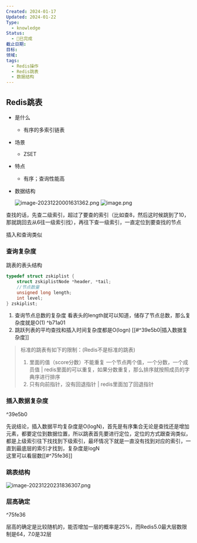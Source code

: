 ```yaml
---
Created: 2024-01-17
Updated: 2024-01-22
Type:
  - knowledge
Status:
  - 🎃已完成
截止日期: 
目标: 
领域: 
tags:
  - Redis操作
  - Redis跳表
  - 数据结构
---
```



## Redis跳表

 - 是什么
   	- 有序的多索引链表
 - 场景
   	- ZSET
 - 特点
    - 有序；查询性能高
 - 数据结构
   	
    ![image-20231220001631362.png](https://obsidian-pic-1317906728.cos.ap-nanjing.myqcloud.com/obsidian/image-20231220001631362.png)
![image.png](https://obsidian-pic-1317906728.cos.ap-nanjing.myqcloud.com/obsidian/20240122230212.png)


查找的话，先查二级索引，超过了要查的索引（比如查8，然后这时候跳到了10，那就跳回去从6往一级索引找），再往下查一级索引，一直定位到要查找的节点

插入和查询类似
### 查询复杂度
跳表的表头结构
```C
typedef struct zskiplist {
    struct zskiplistNode *header, *tail;
    //节点数量
    unsigned long length;
    int level;
} zskiplist;
```
1. 查询节点总数的复杂度
	 看表头的length就可以知道，储存了节点总数，那么复杂度就是O(1) ^b71a01
2. 跳跃列表的平均查找和插入时间复杂度都是O(logn) [[#^39e5b0|插入数据复杂度]]



> 标准的跳表有如下的限制：(Redis不是标准的跳表)
>
> 1. 里面的值（score分数）不能重复  一个节点两个值，一个分数，一个成员值  | redis里面的可以重复，如果分数重复，那么排序就按照成员的字典序进行排序
> 2. 只有向前指针，没有回退指针 | redis里面加了回退指针

### 插入数据复杂度

^39e5b0

先说结论，插入数据平均复杂度是O(logN)，首先是有序集合无论是查找还是增加元素，都要定位到数据位置，所以跳表首先要进行定位，定位的方式跟查询类似，都是上级索引往下找找到下级索引，最坏情况下就是一直没有找到对应的索引，一直到最底层的索引才找到，复杂度是logN  
	这里可以看层数[[#^75fe36]]

### 跳表结构
![image-20231220231836307.png](https://obsidian-pic-1317906728.cos.ap-nanjing.myqcloud.com/obsidian/image-20231220231836307.png)

### 层高确定

^75fe36

 层高的确定是比较随机的，能否增加一层的概率是25%，而Redis5.0最大层数限制是64，7.0是32层
 